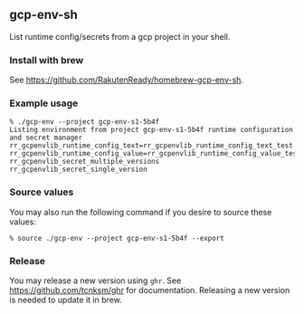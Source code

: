 ## gcp-env-sh

List runtime config/secrets from a gcp project in your shell.

### Install with brew

See https://github.com/RakutenReady/homebrew-gcp-env-sh.

### Example usage

```
% ./gcp-env --project gcp-env-s1-5b4f
Listing environment from project gcp-env-s1-5b4f runtime configuration and secret manager
rr_gcpenvlib_runtime_config_text=rr_gcpenvlib_runtime_config_text_test
rr_gcpenvlib_runtime_config_value=rr_gcpenvlib_runtime_config_value_test
rr_gcpenvlib_secret_multiple_versions
rr_gcpenvlib_secret_single_version
```

### Source values

You may also run the following command if you desire to source these values:
```
% source ./gcp-env --project gcp-env-s1-5b4f --export
```

### Release

You may release a new version using `ghr`.
See https://github.com/tcnksm/ghr for documentation. Releasing a new version is needed to update it in brew.
